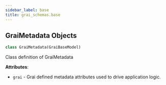 ```yaml
---
sidebar_label: base
title: grai_schemas.base
---
```


## GraiMetadata Objects

```python
class GraiMetadata(GraiBaseModel)
```

Class definition of GraiMetadata

**Attributes**:

- `grai` - Grai defined metadata attributes used to drive application logic.
